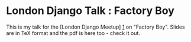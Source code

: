 London Django Talk : Factory Boy
================================

This is my talk for the [London Django Meetup] [1] on "Factory Boy". Slides
are in TeX format and the pdf is here too - check it out.

[1]: http://www.meetup.com/The-London-Django-Meetup-Group/
